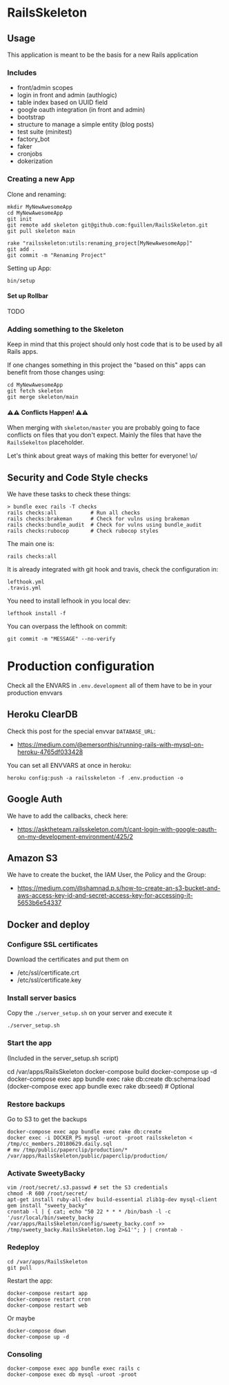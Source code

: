 # RailsSkeleton

## Usage

This application is meant to be
the basis for a new Rails application

### Includes

- front/admin scopes
- login in front and admin (authlogic)
- table index based on UUID field
- google oauth integration (in front and admin)
- bootstrap
- structure to manage a simple entity (blog posts)
- test suite (minitest)
- factory_bot
- faker
- cronjobs
- dokerization


### Creating a new App

Clone and renaming:

    mkdir MyNewAwesomeApp
    cd MyNewAwesomeApp
    git init
    git remote add skeleton git@github.com:fguillen/RailsSkeleton.git
    git pull skeleton main

    rake "railsskeleton:utils:renaming_project[MyNewAwesomeApp]"
    git add .
    git commit -m "Renaming Project"

Setting up App:

    bin/setup

#### Set up Rollbar

TODO

### Adding something to the Skeleton

Keep in mind that this project
should only host code that
is to be used by all Rails apps.

If one changes something in this project
the "based on this" apps can benefit from
those changes using:

    cd MyNewAwesomeApp
    git fetch skeleton
    git merge skeleton/main

#### ⚠️⚠️ Conflicts Happen! ⚠️⚠️

When merging with `skeleton/master`
you are probably going to face conflicts on files
that you don't expect.
Mainly the files that have the `RailsSekelton` placeholder.

Let's think about great ways of
making this better for everyone! \o/

## Security and Code Style checks

We have these tasks to check these things:

```
> bundle exec rails -T checks
rails checks:all           # Run all checks
rails checks:brakeman      # Check for vulns using brakeman
rails checks:bundle_audit  # Check for vulns using bundle_audit
rails checks:rubocop       # Check rubocop styles
```

The main one is:

    rails checks:all

It is already integrated with git hook and travis, check the configuration in:

    lefthook.yml
    .travis.yml

You need to install lefhook in you local dev:

    lefthook install -f

You can overpass the lefthook on commit:

    git commit -m "MESSAGE" --no-verify


# Production configuration

Check all the ENVARS in `.env.development` all of them have to be in your production envvars

## Heroku ClearDB

Check this post for the special envvar `DATABASE_URL`:

- https://medium.com/@emersonthis/running-rails-with-mysql-on-heroku-4765df033428

You can set all ENVVARS at once in heroku:

    heroku config:push -a railsskeleton -f .env.production -o

## Google Auth

We have to add the callbacks, check here:

- https://asktheteam.railsskeleton.com/t/cant-login-with-google-oauth-on-my-development-environment/425/2

## Amazon S3

We have to create the bucket, the IAM User, the Policy and the Group:

- https://medium.com/@shamnad.p.s/how-to-create-an-s3-bucket-and-aws-access-key-id-and-secret-access-key-for-accessing-it-5653b6e54337


## Docker and deploy

### Configure SSL certificates

Download the certificates
and put them on

- /etc/ssl/certificate.crt
- /etc/ssl/certificate.key

### Install server basics

Copy the `./server_setup.sh` on your server and execute it

    ./server_setup.sh

### Start the app

(Included in the server_setup.sh script)

cd /var/apps/RailsSkeleton
docker-compose build
docker-compose up -d
docker-compose exec app bundle exec rake db:create db:schema:load
(docker-compose exec app bundle exec rake db:seed) # Optional


### Restore backups

Go to S3 to get the backups

    docker-compose exec app bundle exec rake db:create
    docker exec -i DOCKER_PS mysql -uroot -proot railsskeleton < /tmp/cc_members.20180629.daily.sql
    # mv /tmp/public/paperclip/production/* /var/apps/RailsSkeleton/public/paperclip/production/

### Activate SweetyBacky

    vim /root/secret/.s3.passwd # set the S3 credentials
    chmod -R 600 /root/secret/
    apt-get install ruby-all-dev build-essential zlib1g-dev mysql-client
    gem install "sweety_backy"
    crontab -l | { cat; echo "50 22 * * * /bin/bash -l -c '/usr/local/bin/sweety_backy /var/apps/RailsSkeleton/config/sweety_backy.conf >> /tmp/sweety_backy.RailsSkeleton.log 2>&1'"; } | crontab -


### Redeploy

    cd /var/apps/RailsSkeleton
    git pull

Restart the app:

    docker-compose restart app
    docker-compose restart cron
    docker-compose restart web

Or maybe

    docker-compose down
    docker-compose up -d

### Consoling

    docker-compose exec app bundle exec rails c
    docker-compose exec db mysql -uroot -proot
